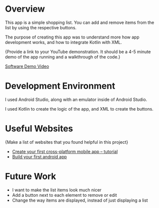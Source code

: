 # Overview

This app is a simple shopping list. You can add and remove items from the list by using the respective buttons.

The purpose of creating this app was to understand more how app development works, and how to integrate Kotlin with XML.

{Provide a link to your YouTube demonstration.  It should be a 4-5 minute demo of the app running and a walkthrough of the code.}

[Software Demo Video](https://youtu.be/RtK7T65vX5g)

# Development Environment

I used Android Studio, along with an emulator inside of Android Studio.

I used Kotlin to create the logic of the app, and XML to create the buttons.

# Useful Websites

{Make a list of websites that you found helpful in this project}
* [Create your first cross-platform mobile app – tutorial](https://kotlinlang.org/docs/multiplatform-mobile-create-first-app.html)
* [Build your first android app](https://developer.android.com/codelabs/build-your-first-android-app-kotlin)

# Future Work

* I want to make the list items look much nicer
* Add a button next to each element to remove or edit
* Change the way items are displayed, instead of just displaying a list

